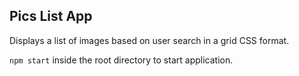 ## Pics List App

Displays a list of images based on user search in a grid CSS format. 

`npm start` inside the root directory to start application. 
